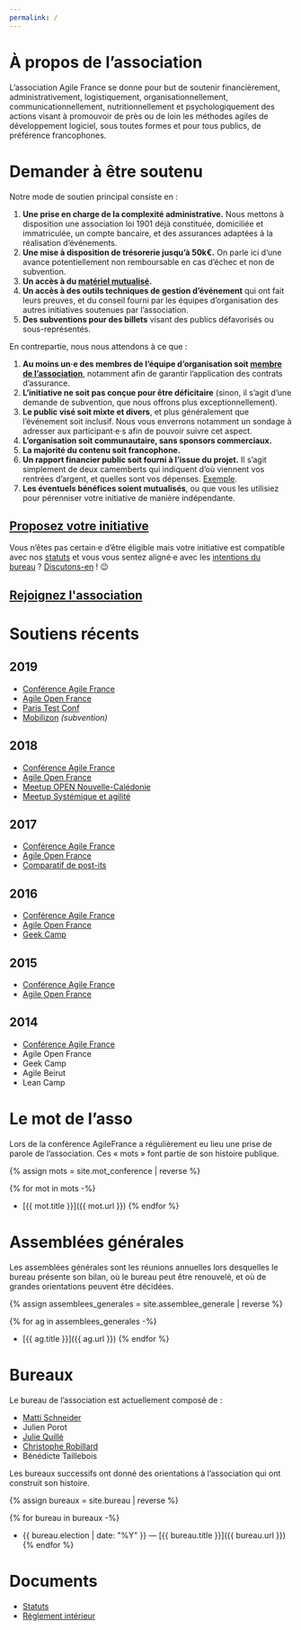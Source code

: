 ```yaml
---
permalink: /
---
```


# À propos de l’association

L’association Agile France se donne pour but de soutenir financièrement, administrativement, logistiquement, organisationnellement, communicationnellement, nutritionnellement et psychologiquement des actions visant à promouvoir de près ou de loin les méthodes agiles de développement logiciel, sous toutes formes et pour tous publics, de préférence francophones.

# Demander à être soutenu

Notre mode de soutien principal consiste en :

1. **Une prise en charge de la complexité administrative.** Nous mettons à disposition une association loi 1901 déjà constituée, domiciliée et immatriculée, un compte bancaire, et des assurances adaptées à la réalisation d’événements.
2. **Une mise à disposition de trésorerie jusqu’à 50k€.** On parle ici d’une avance potentiellement non remboursable en cas d’échec et non de subvention.
3. **Un accès à du [matériel mutualisé](/inventaire).**
4. **Un accès à des outils techniques de gestion d’événement** qui ont fait leurs preuves, et du conseil fourni par les équipes d’organisation des autres initiatives soutenues par l’association.
5. **Des subventions pour des billets** visant des publics défavorisés ou sous-représentés.

En contrepartie, nous nous attendons à ce que :

1. **Au moins un‧e des membres de l’équipe d’organisation soit [membre de l’association](adhesion)**, notamment afin de garantir l’application des contrats d’assurance.
2. **L’initiative ne soit pas conçue pour être déficitaire** (sinon, il s’agit d’une demande de subvention, que nous offrons plus exceptionnellement).
3. **Le public visé soit mixte et divers**, et plus généralement que l’événement soit inclusif. Nous vous enverrons notamment un sondage à adresser aux participant‧e‧s afin de pouvoir suivre cet aspect.
4. **L’organisation soit communautaire, sans sponsors commerciaux.**
5. **La majorité du contenu soit francophone.**
6. **Un rapport financier public soit fourni à l’issue du projet.** Il s’agit simplement de deux camemberts qui indiquent d’où viennent vos rentrées d’argent, et quelles sont vos dépenses. [Exemple](http://2017.conf.agile-france.org/docs/bilan-agilefrance-2017.pdf).
7. **Les éventuels bénéfices soient mutualisés**, ou que vous les utilisiez pour pérenniser votre initiative de manière indépendante.

## [Proposez votre initiative](mailto:bureau@agile-france.org?subject=Soutien)

Vous n’êtes pas certain‧e d’être éligible mais votre initiative est compatible avec nos [statuts](/statuts) et vous vous sentez aligné‧e avec les [intentions du bureau](/bureau/2018) ? [Discutons-en](mailto:bureau@agile-france.org?subject=Demande) ! 😉


## [Rejoignez l'association](adhesion)


# Soutiens récents

## 2019

- [Conférence Agile France](https://2019.conf.agile-france.org)
- [Agile Open France](http://agileopenfrance.com/)
- [Paris Test Conf](https://paristestconf.com)
- [Mobilizon](https://joinmobilizon.org) _(subvention)_

## 2018

- [Conférence Agile France](https://2018.conf.agile-france.org)
- [Agile Open France](http://agileopenfrance.com/)
- [Meetup OPEN Nouvelle-Calédonie](https://www.meetup.com/fr-FR/Meetup-des-professionnels-du-numerique-en-Nouvelle-Caledonie/events/252426773/)
- [Meetup Systémique et agilité](https://www.meetup.com/fr-FR/Systemique-Agilite-dialogue-pour-transformer-lentreprise/)

## 2017

- [Conférence Agile France](https://2017.conf.agile-france.org)
- [Agile Open France](https://www.yuticket.com/association-agile-france/810a24b6-2765-400b-aacc-da609cec39be-agile-open-france-2017-aof17.html)
- [Comparatif de post-its](https://medium.com/@MattiSG/stupid-science-i-compared-23-sticky-notes-to-help-you-spare-wallet-and-planet-fc9b97d88503)

## 2016

- [Conférence Agile France](https://2016.conf.agile-france.org)
- [Agile Open France](https://www.yuticket.com/association-agile-france/61f3f1b3-9ad7-4c40-b5ca-6316b134853f-agile-open-france-2016-aof16.html)
- [Geek Camp](https://www.meetup.com/fr-FR/software-craftsmanship-bdx/events/230739321)

## 2015

- [Conférence Agile France](https://2015.conf.agile-france.org)
- [Agile Open France](https://www.yuticket.com/association-agile-france/c4513d61-5d3b-4996-8fa2-2d76462a7c52-agile-open-france-2015-aof15.html)

## 2014

- [Conférence Agile France](https://2014.conf.agile-france.org)
- Agile Open France
- Geek Camp
- Agile Beirut
- Lean Camp


# Le mot de l’asso

Lors de la conférence AgileFrance a régulièrement eu lieu une prise de parole de l’association. Ces « mots » font partie de son histoire publique.

{% assign mots = site.mot_conference | reverse %}

{% for mot in mots -%}
- [{{ mot.title }}]({{ mot.url }})
{% endfor %}


# Assemblées générales

Les assemblées générales sont les réunions annuelles lors desquelles le bureau présente son bilan, où le bureau peut être renouvelé, et où de grandes orientations peuvent être décidées.

{% assign assemblees_generales = site.assemblee_generale | reverse %}

{% for ag in assemblees_generales -%}
- [{{ ag.title }}]({{ ag.url }})
{% endfor %}


# Bureaux

Le bureau de l’association est actuellement composé de :

- [Matti Schneider](https://mattischneider.fr/)
- Julien Porot
- [Julie Quillé](https://www.linkedin.com/in/juliequille/)
- [Christophe Robillard](https://twitter.com/krichtof)
- Bénédicte Taillebois

Les bureaux successifs ont donné des orientations à l’association qui ont construit son histoire.

{% assign bureaux = site.bureau | reverse %}

{% for bureau in bureaux -%}
- {{ bureau.election | date: "%Y" }} — [{{ bureau.title }}]({{ bureau.url }})
{% endfor %}


# Documents

- [Statuts](/statuts)
- [Réglement intérieur](/reglement)
